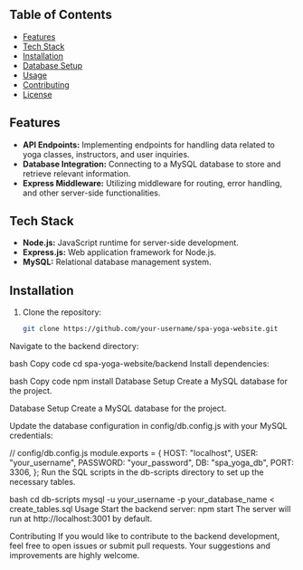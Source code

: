 ## Table of Contents

- [Features](#features)
- [Tech Stack](#tech-stack)
- [Installation](#installation)
- [Database Setup](#database-setup)
- [Usage](#usage)
- [Contributing](#contributing)
- [License](#license)

## Features

- **API Endpoints:** Implementing endpoints for handling data related to yoga classes, instructors, and user inquiries.
- **Database Integration:** Connecting to a MySQL database to store and retrieve relevant information.
- **Express Middleware:** Utilizing middleware for routing, error handling, and other server-side functionalities.

## Tech Stack

- **Node.js:** JavaScript runtime for server-side development.
- **Express.js:** Web application framework for Node.js.
- **MySQL:** Relational database management system.

## Installation

1. Clone the repository:

   ```bash
   git clone https://github.com/your-username/spa-yoga-website.git
Navigate to the backend directory:

bash
Copy code
cd spa-yoga-website/backend
Install dependencies:

bash
Copy code
npm install
Database Setup
Create a MySQL database for the project.

Database Setup
Create a MySQL database for the project.

Update the database configuration in config/db.config.js with your MySQL credentials:

// config/db.config.js
module.exports = {
  HOST: "localhost",
  USER: "your_username",
  PASSWORD: "your_password",
  DB: "spa_yoga_db",
  PORT: 3306,
};
Run the SQL scripts in the db-scripts directory to set up the necessary tables.

bash
cd db-scripts
mysql -u your_username -p your_database_name < create_tables.sql
Usage
Start the backend server:
npm start
The server will run at http://localhost:3001 by default.

Contributing
If you would like to contribute to the backend development, feel free to open issues or submit pull requests. Your suggestions and improvements are highly welcome.

